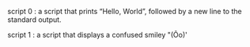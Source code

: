 script 0 : a script that prints “Hello, World”, followed by a new line to the standard output.

script 1 : a script that displays a confused smiley "(Ôo)'
